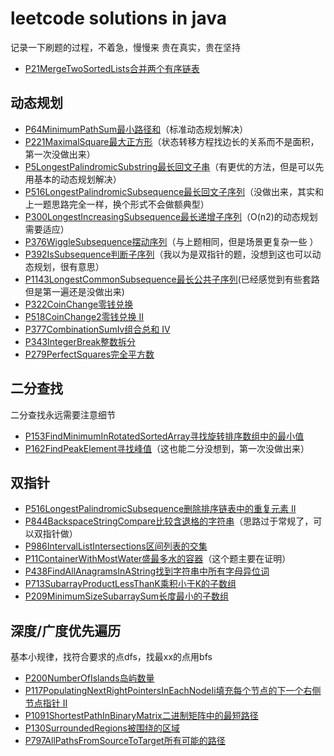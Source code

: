 # leetcode solutions in java
记录一下刷题的过程，不着急，慢慢来
贵在真实，贵在坚持

- [P21MergeTwoSortedLists合并两个有序链表](src/leetcode/editor/cn/P21MergeTwoSortedLists.java)

## 动态规划
- [P64MinimumPathSum最小路径和](src/leetcode/editor/cn/P64MinimumPathSum.java)（标准动态规划解决）
- [P221MaximalSquare最大正方形](src/leetcode/editor/cn/P221MaximalSquare.java)（状态转移方程找边长的关系而不是面积，第一次没做出来）
- [P5LongestPalindromicSubstring最长回文子串](src/leetcode/editor/cn/P5LongestPalindromicSubstring.java)（有更优的方法，但是可以先用基本的动态规划解决）
- [P516LongestPalindromicSubsequence最长回文子序列](src/leetcode/editor/cn/P516LongestPalindromicSubsequence.java)（没做出来，其实和上一题思路完全一样，换个形式不会做额典型）
- [P300LongestIncreasingSubsequence最长递增子序列](src/leetcode/editor/cn/P300LongestIncreasingSubsequence.java)（O(n2)的动态规划需要适应）
- [P376WiggleSubsequence摆动序列](src/leetcode/editor/cn/P376WiggleSubsequence.java)（与上题相同，但是场景更复杂一些 ）
- [P392IsSubsequence判断子序列](src/leetcode/editor/cn/P392IsSubsequence.java)（我以为是双指针的题，没想到这也可以动态规划，很有意思）
- [P1143LongestCommonSubsequence最长公共子序列](src/leetcode/editor/cn/P1143LongestCommonSubsequence.java)(已经感觉到有些套路但是第一遍还是没做出来)
- [P322CoinChange零钱兑换](src/leetcode/editor/cn/P322CoinChange.java)
- [P518CoinChange2零钱兑换 II](src/leetcode/editor/cn/P518CoinChange2.java)
- [P377CombinationSumIv组合总和 Ⅳ](src/leetcode/editor/cn/P377CombinationSumIv.java)
- [P343IntegerBreak整数拆分](src/leetcode/editor/cn/P343IntegerBreak.java)
- [P279PerfectSquares完全平方数](src/leetcode/editor/cn/P279PerfectSquares.java)

## 二分查找
二分查找永远需要注意细节
- [P153FindMinimumInRotatedSortedArray寻找旋转排序数组中的最小值](src/leetcode/editor/cn/P153FindMinimumInRotatedSortedArray.java)
- [P162FindPeakElement寻找峰值](src/leetcode/editor/cn/P162FindPeakElement.java)（这也能二分没想到，第一次没做出来）


## 双指针
- [P516LongestPalindromicSubsequence删除排序链表中的重复元素 II](src/leetcode/editor/cn/P516LongestPalindromicSubsequence.java)
- [P844BackspaceStringCompare比较含退格的字符串](src/leetcode/editor/cn/P844BackspaceStringCompare.java)（思路过于常规了，可以双指针做）
- [P986IntervalListIntersections区间列表的交集](src/leetcode/editor/cn/P986IntervalListIntersections.java)
- [P11ContainerWithMostWater盛最多水的容器](src/leetcode/editor/cn/P11ContainerWithMostWater.java)（这个题主要在证明）
- [P438FindAllAnagramsInAString找到字符串中所有字母异位词](P438FindAllAnagramsInAString)
- [P713SubarrayProductLessThanK乘积小于K的子数组](src/leetcode/editor/cn/P713SubarrayProductLessThanK.java)
- [P209MinimumSizeSubarraySum长度最小的子数组](src/leetcode/editor/cn/P209MinimumSizeSubarraySum.java)

## 深度/广度优先遍历
基本小规律，找符合要求的点dfs，找最xx的点用bfs
- [P200NumberOfIslands岛屿数量](src/leetcode/editor/cn/P200NumberOfIslands.java)
- [P117PopulatingNextRightPointersInEachNodeIi填充每个节点的下一个右侧节点指针 II](src/leetcode/editor/cn/P117PopulatingNextRightPointersInEachNodeIi.java)
- [P1091ShortestPathInBinaryMatrix二进制矩阵中的最短路径](src/leetcode/editor/cn/P1091ShortestPathInBinaryMatrix.java)
- [P130SurroundedRegions被围绕的区域](src/leetcode/editor/cn/P130SurroundedRegions.java)
- [P797AllPathsFromSourceToTarget所有可能的路径](src/leetcode/editor/cn/P797AllPathsFromSourceToTarget.java)